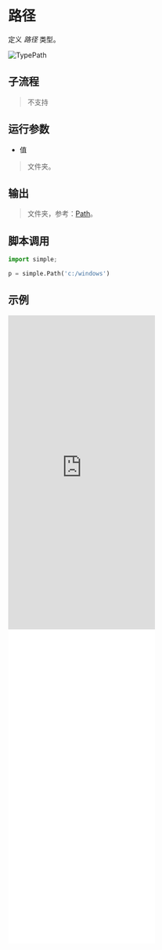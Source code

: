 # 路径 
定义 *路径* 类型。

![TypePath](./images/07.png ':size=90%')

## 子流程
> 不支持


## 运行参数

* 值
> 文件夹。


## 输出

> 文件夹，参考：[Path](./types/Path.md)。    


## 脚本调用

```python
import simple;

p = simple.Path('c:/windows')

```

## 示例

<iframe type="text/html" height="640px" src="https://www.youtube.com/embed/hocaJHjW1bc" frameborder="0"></iframe>

<iframe src="//player.bilibili.com/player.html?bvid=BV1xJw5e5EEo&page=1&autoplay=0" height='640px' scrolling="no" frameborder="no" framespacing="0" allowfullscreen="true"></iframe>